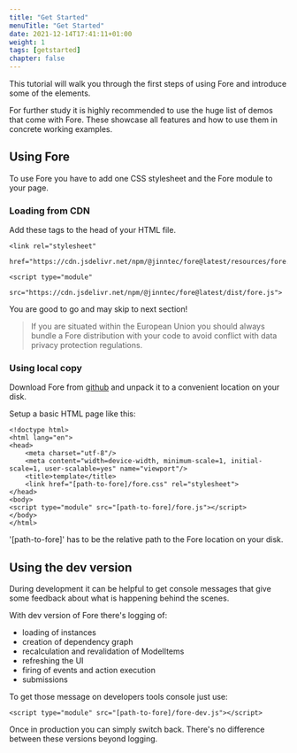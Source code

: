 ```yaml
---
title: "Get Started"
menuTitle: "Get Started"
date: 2021-12-14T17:41:11+01:00
weight: 1
tags: [getstarted]
chapter: false
---
```




This tutorial will walk you through the first steps of using Fore and introduce some
of the elements.

For further study it is highly recommended to use the huge list of demos that come with Fore.
These showcase all features and how to use them in concrete working examples.

## Using Fore

To use Fore you have to add one CSS stylesheet and the Fore module to your page.
### Loading from CDN

Add these tags to the head of your HTML file.
```
<link rel="stylesheet" 
      href="https://cdn.jsdelivr.net/npm/@jinntec/fore@latest/resources/fore.css">

<script type="module" 
        src="https://cdn.jsdelivr.net/npm/@jinntec/fore@latest/dist/fore.js">
```

You are good to go and may skip to next section!

> If you are situated within the European Union you should always bundle a Fore distribution with your code to avoid conflict with
> data privacy protection regulations.

### Using local copy

Download Fore from [github](https://github.com/Jinntec/Fore/releases) and unpack it to a convenient location on your disk.

Setup a basic HTML page like this:
```
<!doctype html>
<html lang="en">
<head>
    <meta charset="utf-8"/>
    <meta content="width=device-width, minimum-scale=1, initial-scale=1, user-scalable=yes" name="viewport"/>
    <title>template</title>
    <link href="[path-to-fore]/fore.css" rel="stylesheet">
</head>
<body>
<script type="module" src="[path-to-fore]/fore.js"></script>
</body>
</html>
```

'[path-to-fore]' has to be the relative path to the Fore location on your disk.

## Using the dev version

During development it can be helpful to get console messages that give some feedback about
what is happening behind the scenes.

With dev version of Fore there's logging of:

* loading of instances
* creation of dependency graph
* recalculation and revalidation of ModelItems
* refreshing the UI
* firing of events and action execution
* submissions

To get those message on developers tools console just use:
```
<script type="module" src="[path-to-fore]/fore-dev.js"></script>
```

Once in production you can simply switch back. There's no difference between these versions beyond 
logging.




